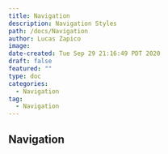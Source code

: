 ```yaml
---
title: Navigation
description: Navigation Styles
path: /docs/Navigation
author: Lucas Zapico
image: 
date-created: Tue Sep 29 21:16:49 PDT 2020
draft: false
featured: ""
type: doc
categories:
  - Navigation
tag:
  - Navigation
---
```


## Navigation 